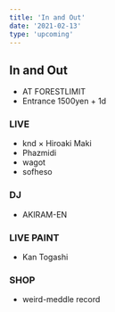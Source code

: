 ```yaml
---
title: 'In and Out'
date: '2021-02-13'
type: 'upcoming'
---
```


## In and Out
* AT  FORESTLIMIT
* Entrance 1500yen + 1d

### LIVE
* knd × Hiroaki Maki
* Phazmidi
* wagot
* sofheso

### DJ
* AKIRAM-EN

### LIVE PAINT
* Kan Togashi

### SHOP
* weird-meddle record